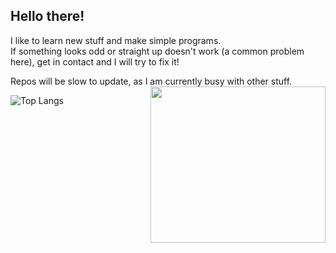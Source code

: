 ## Hello there!
I like to learn new stuff and make simple programs.\
If something looks odd or straight up doesn't work (a common problem here), get in contact and I will try to fix it!

Repos will be slow to update, as I am currently busy with other stuff.
<img align="right" src="https://cdn.discordapp.com/attachments/680511371733106713/960906785559035904/unknown.png" width="280" height="250">

![Top Langs](https://github-readme-stats.vercel.app/api/top-langs/?username=o-dka&layout=compact)
